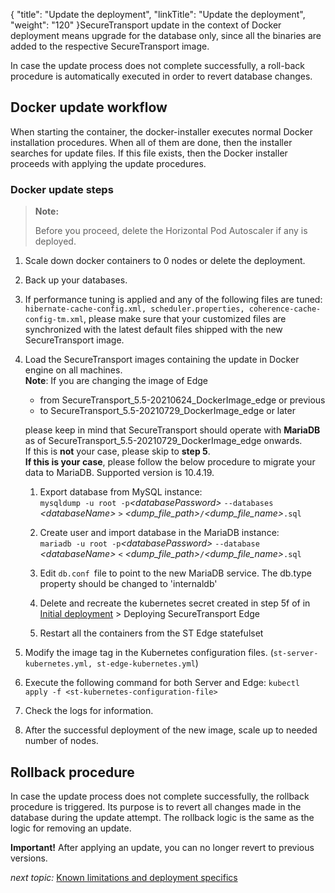 {
    "title": "Update the deployment",
    "linkTitle": "Update the deployment",
    "weight": "120"
}SecureTransport update in the context of Docker deployment means upgrade for the database only, since all the binaries are added to the respective SecureTransport image.

In case the update process does not complete successfully, a roll-back procedure is automatically executed in order to revert database changes.

## Docker update workflow

When starting the container, the docker-installer executes normal Docker installation procedures. When all of them are done, then the installer searches for update files. If this file exists, then the Docker installer proceeds with applying the update procedures.

### Docker update steps

> **Note:**
>
> Before you proceed, delete the Horizontal Pod Autoscaler if any is deployed.

1.  Scale down docker containers to 0 nodes or delete the deployment.  
      
2.  Back up your databases.  
      
3.  If performance tuning is applied and any of the following files are tuned: `hibernate-cache-config.xml, scheduler.properties, coherence-cache-config-tm.xml`, please make sure that your customized files are synchronized with the latest default files shipped with the new SecureTransport image.  
      
4.  Load the SecureTransport images containing the update in Docker engine on all machines.  
    **Note**: If you are changing the image of Edge
    -   from SecureTransport\_5.5-20210624\_DockerImage\_edge or previous  
    -   to SecureTransport\_5.5-20210729\_DockerImage\_edge or later

    please keep in mind that SecureTransport should operate with **MariaDB** as of SecureTransport\_5.5-20210729\_DockerImage\_edge onwards.  
    If this is **not** your case, please skip to **step 5**.  
    **If this is your case**,
    please follow the below procedure to migrate your data to MariaDB. Supported version is 10.4.19.
    1.  Export database from MySQL instance:  
        `mysqldump -u root -p`*&lt;databasePassword>* `--databases` *&lt;databaseName>* `>` *&lt;dump\_file\_path>*`/`*&lt;dump\_file\_name>*`.sql`

    2.  Create user and import database in the MariaDB instance:  
        `mariadb -u root -p`*&lt;databasePassword>* `--database` *&lt;databaseName>* `<` *&lt;dump\_file\_path>*`/`*&lt;dump\_file\_name>*`.sql`

    3.  Edit `db.conf `file to point to the new MariaDB service. The db.type property should be changed to 'internaldb'

    4.  Delete and recreate the kubernetes secret created in step 5f of in [Initial deployment](../initial-deployment) > Deploying SecureTransport Edge

    5.  Restart all the containers from the ST Edge statefulset  
          
5.  Modify the image tag in the Kubernetes configuration files. (`st-server-kubernetes.yml, st-edge-kubernetes.yml`)  
      
6.  Execute the following command for both Server and Edge: `kubectl apply -f <st-kubernetes-configuration-file>`  
      
7.  Check the logs for information.  
      
8.  After the successful deployment of the new image, scale up to needed number of nodes.

## Rollback procedure

In case the update process does not complete successfully, the rollback procedure is triggered. Its purpose is to revert all changes made in the database during the update attempt. The rollback logic is the same as the logic for removing an update.

**Important!** After applying an update, you can no longer revert to previous versions.

*next topic:* [Known limitations and deployment specifics](../../k8s-known-issues)
